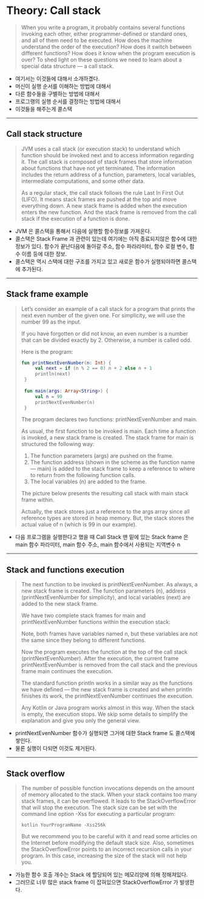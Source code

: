 # Theory: Call stack

> When you write a program, it probably contains several functions invoking each other, either programmer-defined or standard ones, and all of them need to be executed. How does the machine understand the order of the execution? How does it switch between different functions? How does it know when the program execution is over? To shed light on these questions we need to learn about a special data structure — a call stack.

- 여기서는 이것들에 대해서 소개하곘다.
- 머신이 실행 순서를 이해하는 방법에 대해서
- 다른 함수들을 구별하는 방법에 대해서
- 프로그랭의 실행 순서를 결정하는 방법에 대해서
- 이것들을 해주는게 콜스택

***

## Call stack structure

> JVM uses a call stack (or execution stack) to understand which function should be invoked next and to access information regarding it. The call stack is composed of stack frames that store information about functions that have not yet terminated. The information includes the return address of a function, parameters, local variables, intermediate computations, and some other data.
> 
> As a regular stack, the call stack follows the rule Last In First Out (LIFO). It means stack frames are pushed at the top and move everything down. A new stack frame is added when the execution enters the new function. And the stack frame is removed from the call stack if the execution of a function is done.
  
- JVM 은 콜스택을 통해서 다음에 실행할 함수정보를 가져온다.
- 콜스택은 Stack Frame 과 관련이 있는데 여기에는 아직 종료되지않은 함수에 대한 정보가 있다. 함수가 끝난다음에 돌아갈 주소, 함수 파라라미터, 함수 로컬 변수, 함수 이름 등에 대한 정보.
- 콜스택은 역시 스택에 대한 구조를 가지고 있고 새로운 함수가 실행되야하면 콜스택에 추가된다.

***

## Stack frame example

> Let’s consider an example of a call stack for a program that prints the next even number of the given one. For simplicity, we will use the number 99 as the input.
>
> If you have forgotten or did not know, an even number is a number that can be divided exactly by 2. Otherwise, a number is called odd.
>
> Here is the program:
>
> ```kotlin
> fun printNextEvenNumber(n: Int) {
>      val next = if (n % 2 == 0) n + 2 else n + 1
>      println(next)
>  }
>  
>  fun main(args: Array<String>) {
>      val n = 99
>      printNextEvenNumber(n)
>  } 
> ```
> 
> The program declares two functions: printNextEvenNumber and main.
>
> As usual, the first function to be invoked is main. Each time a function is invoked, a new stack frame is created. The stack frame for main is structured the following way:
>
> 1. The function parameters (args) are pushed on the frame.
> 2. The function address (shown in the scheme as the function name — main) is added to the stack frame to keep a reference to where to return from the following function calls.
> 3. The local variables (n) are added to the frame.
>
> The picture below presents the resulting call stack with main stack frame within.
>  
> Actually, the stack stores just a reference to the args array since all reference types are stored in heap memory. But, the stack stores the actual value of n (which is 99 in our example).

- 다음 프로그램을 실행한다고 했을 때 Call Stack 맨 밑에 있는 Stack frame 은 main 함수 파라미터, main 함수 주소, main 함수에서 사용되는 지역변수 n

***

## Stack and functions execution

> The next function to be invoked is printNextEvenNumber. As always, a new stack frame is created. The function parameters (n), address (printNextEvenNumber for simplicity), and local variables (next) are added to the new stack frame.
> 
> We have two complete stack frames for main and printNextEvenNumber functions within the execution stack:
>
> Note, both frames have variables named n, but these variables are not the same since they belong to different functions.
>
> Now the program executes the function at the top of the call stack (printNextEvenNumber). After the execution, the current frame printNextEvenNumber is removed from the call stack and the previous frame main continues the execution.
>
> The standard function println works in a similar way as the functions we have defined — the new stack frame is created and when println finishes its work, the printNextEvenNumber continues the execution.
>
> Any Kotlin or Java program works almost in this way. When the stack is empty, the execution stops. We skip some details to simplify the explanation and give you only the general view.
  
- printNextEvenNumber 함수가 실행되면 그거에 대햔 Stack frame 도 콜스택에 쌓인다. 
- 물론 실행이 다되면 이것도 제거된다.

***

## Stack overflow

> The number of possible function invocations depends on the amount of memory allocated to the stack. When your stack contains too many stack frames, it can be overflowed. It leads to the StackOverflowError that will stop the execution. The stack size can be set with the command line option -Xss for executing a particular program:
> 
> `kotlin YourProgramName -Xss256k`
>
> But we recommend you to be careful with it and read some articles on the Internet before modifying the default stack size. Also, sometimes the StackOverflowError points to an incorrect recursion calls in your program. In this case, increasing the size of the stack will not help you.
  
- 가능한 함수 호출 개수는 Stack 에 할당되어 있는 메모리양에 의해 정해져있다. 
- 그러므로 너무 많은 stack frame 이 잡혀있으면 StackOverflowError 가 발생한다.
